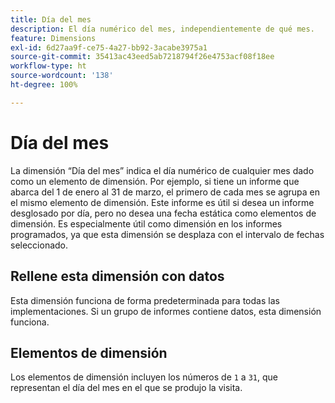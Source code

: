 ```yaml
---
title: Día del mes
description: El día numérico del mes, independientemente de qué mes.
feature: Dimensions
exl-id: 6d27aa9f-ce75-4a27-bb92-3acabe3975a1
source-git-commit: 35413ac43eed5ab7218794f26e4753acf08f18ee
workflow-type: ht
source-wordcount: '138'
ht-degree: 100%

---
```


# Día del mes

La dimensión “Día del mes” indica el día numérico de cualquier mes dado como un elemento de dimensión. Por ejemplo, si tiene un informe que abarca del 1 de enero al 31 de marzo, el primero de cada mes se agrupa en el mismo elemento de dimensión. Este informe es útil si desea un informe desglosado por día, pero no desea una fecha estática como elementos de dimensión. Es especialmente útil como dimensión en los informes programados, ya que esta dimensión se desplaza con el intervalo de fechas seleccionado.

## Rellene esta dimensión con datos

Esta dimensión funciona de forma predeterminada para todas las implementaciones. Si un grupo de informes contiene datos, esta dimensión funciona.

## Elementos de dimensión

Los elementos de dimensión incluyen los números de `1` a `31`, que representan el día del mes en el que se produjo la visita.
